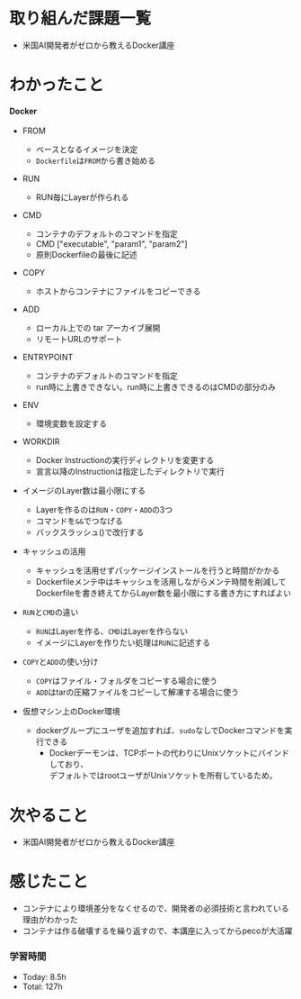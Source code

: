 # 取り組んだ課題一覧
- 米国AI開発者がゼロから教えるDocker講座

# わかったこと
#### Docker

- FROM
  - ベースとなるイメージを決定
  - `Dockerfile`は`FROM`から書き始める 
- RUN
  - RUN毎にLayerが作られる 

- CMD
  - コンテナのデフォルトのコマンドを指定
  - CMD ["executable", "param1", "param2"]
  - 原則Dockerfileの最後に記述 

- COPY
  - ホストからコンテナにファイルをコピーできる

- ADD
  - ローカル上での tar アーカイブ展開
  - リモートURLのサポート 

- ENTRYPOINT
  - コンテナのデフォルトのコマンドを指定
  - run時に上書きできない。run時に上書きできるのはCMDの部分のみ

- ENV
  - 環境変数を設定する 

- WORKDIR
  - Docker Instructionの実行ディレクトリを変更する
  - 宣言以降のInstructionは指定したディレクトリで実行

- イメージのLayer数は最小限にする
  - Layerを作るのは`RUN`・`COPY`・`ADD`の3つ
  - コマンドを`&&`でつなげる
  - バックスラッシュ(\)で改行する

- キャッシュの活用
  - キャッシュを活用せずパッケージインストールを行うと時間がかかる
  - Dockerfileメンテ中はキャッシュを活用しながらメンテ時間を削減して<br>
    Dockerfileを書き終えてからLayer数を最小限にする書き方にすればよい

- `RUN`と`CMD`の違い
  - `RUN`はLayerを作る、`CMD`はLayerを作らない
  - イメージにLayerを作りたい処理は`RUN`に記述する 

- `COPY`と`ADD`の使い分け
  - `COPY`はファイル・フォルダをコピーする場合に使う
  - `ADD`はtarの圧縮ファイルをコピーして解凍する場合に使う

- 仮想マシン上のDocker環境
  - dockerグループにユーザを追加すれば、`sudo`なしでDockerコマンドを実行できる
    - Dockerデーモンは、TCPポートの代わりにUnixソケットにバインドしており、<br>
    デフォルトではrootユーザがUnixソケットを所有しているため。
 
# 次やること
- 米国AI開発者がゼロから教えるDocker講座

# 感じたこと
- コンテナにより環境差分をなくせるので、開発者の必須技術と言われている理由がわかった
- コンテナは作る破壊するを繰り返すので、本講座に入ってからpecoが大活躍

### 学習時間
- Today: 8.5h
- Total: 127h